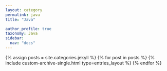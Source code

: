 ```yaml
---
layout: category
permalink: java
title: "Java"

author_profile: true
taxonomy: Java
sidebar:
  nav: "docs"
---
```


{% assign posts = site.categories.jekyll %}
{% for post in posts %}
  {% include custom-archive-single.html type=entries_layout %}
{% endfor %}